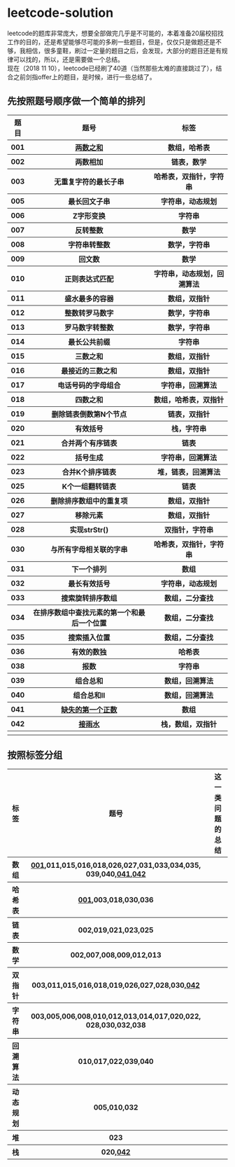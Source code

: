 # leetcode-solution

leetcode的题库非常庞大，想要全部做完几乎是不可能的，本着准备20届校招找工作的目的，还是希望能够尽可能的多刷一些题目，但是，仅仅只是做题还是不够，我相信，很多童鞋，刷过一定量的题目之后，会发现，大部分的题目还是有规律可以找的，所以，还是需要做一个总结。
​	
现在（2018 11 10），leetcode已经刷了40道（当然那些太难的直接跳过了），结合之前剑指offer上的题目，是时候，进行一些总结了。

## 先按照题号顺序做一个简单的排列

<table>
    <tr>
        <th>题目</th>
        <th> 题号</th>
        <th>标签</th>
    </tr>
    <tr>
        <th>001</th>
		<th><a href="note\_001\001.md">两数之和</a></th>
        <th>数组，哈希表</th>
    </tr>
    <tr>
        <th>002</th>
        <th>两数相加</th>
        <th>链表，数学</th>
    </tr>
    <tr>
        <th>003</th>
        <th>无重复字符的最长子串</th>
        <th>哈希表，双指针，字符串</th>
    </tr>
    <tr>
        <th>005</th>
        <th>最长回文子串</th>
        <th>字符串，动态规划</th>
    </tr>
    <tr>
        <th>006</th>
        <th>Z字形变换</th>
        <th>字符串</th>
    </tr>
    <tr>
        <th>007</th>
        <th>反转整数</th>
        <th>数学</th>
    </tr>
    <tr>
        <th>008</th>
        <th>字符串转整数</th>
        <th>数学，字符串</th>
    </tr>
    <tr>
        <th>009</th>
        <th>回文数</th>
        <th>数学</th>
    </tr>
    <tr>
        <th>010</th>
        <th>正则表达式匹配</th>
        <th>字符串，动态规划，回溯算法</th>
    </tr>
    <tr>
        <th>011</th>
        <th>盛水最多的容器</th>
        <th>数组，双指针</th>
    </tr>
    <tr>
        <th>012</th>
        <th>整数转罗马数字</th>
        <th>数学，字符串</th>
    </tr>
    <tr>
        <th>013</th>
        <th>罗马数字转整数</th>
        <th>数学，字符串</th>
    </tr>
    <tr>
        <th>014</th>
        <th>最长公共前缀</th>
        <th>字符串</th>
    </tr>
    <tr>
        <th>015</th>
        <th>三数之和</th>
        <th>数组，双指针</th>
    </tr>
    <tr>
        <th>016</th>
        <th>最接近的三数之和</th>
        <th>数组，双指针</th>
    </tr>
    <tr>
        <th>017</th>
        <th>电话号码的字母组合</th>
        <th>字符串，回溯算法</th>
    </tr>
    <tr>
        <th>018</th>
        <th>四数之和</th>
        <th>数组，哈希表，双指针</th>
    </tr>
    <tr>
        <th>019</th>
        <th>删除链表倒数第N个节点</th>
        <th>链表，双指针</th>
    </tr>
    <tr>
        <th>020</th>
        <th>有效括号</th>
        <th>栈，字符串</th>
    </tr>
    <tr>
        <th>021</th>
        <th>合并两个有序链表</th>
        <th>链表</th>
    </tr>
    <tr>
        <th>022</th>
        <th>括号生成</th>
        <th>字符串，回溯算法</th>
    </tr>
    <tr>
        <th>023</th>
        <th>合并K个排序链表</th>
        <th>堆，链表，回溯算法</th>
    </tr>
    <tr>
        <th>025</th>
        <th>K个一组翻转链表</th>
        <th>链表</th>
    </tr>    
    <tr>
        <th>026</th>
        <th>删除排序数组中的重复项</th>
        <th>数组，双指针</th>
    </tr>    
    <tr>
        <th>027</th>
        <th>移除元素</th>
        <th>数组，双指针</th>
    </tr>    
    <tr>
        <th>028</th>
        <th>实现strStr()</th>
        <th>双指针，字符串</th>
    </tr>    
    <tr>
        <th>030</th>
        <th>与所有字母相关联的字串</th>
        <th>哈希表，双指针，字符串</th>
    </tr>    
    <tr>
        <th>031</th>
        <th>下一个排列</th>
        <th>数组</th>
    </tr>   
    <tr>
        <th>032</th>
        <th>最长有效括号</th>
        <th>字符串，动态规划</th>
    </tr>    
    <tr>
        <th>033</th>
        <th>搜索旋转排序数组</th>
        <th>数组，二分查找</th>
    </tr>    
    <tr>
        <th>034</th>
        <th>在排序数组中查找元素的第一个和最后一个位置</th>
        <th>数组，二分查找</th>
    </tr>    
    <tr>
        <th>035</th>
        <th>搜索插入位置</th>
        <th>数组，二分查找</th>
    </tr>    
    <tr>
        <th>036</th>
        <th>有效的数独</th>
        <th>哈希表</th>
    </tr>    
    <tr>
        <th>038</th>
        <th>报数</th>
        <th>字符串</th>
    </tr>    
    <tr>
        <th>039</th>
        <th>组合总和</th>
        <th>数组，回溯算法</th>
    </tr>    
    <tr>
        <th>040</th>
        <th>组合总和II</th>
        <th>数组，回溯算法</th>
    </tr>    
    <tr>
        <th>041</th>
        <th><a href="note\_041\041.md">缺失的第一个正数</a></th>
        <th>数组</th>
    </tr>
    <tr>
        <th>042</th>
        <th><a href="note\_042\042.md">接雨水</th>
        <th>栈，数组，双指针</th>
    </tr>
    <tr>
        <th></th>
        <th></th>
        <th></th>
    </tr>
</table>



## 按照标签分组

<table>
    <tr>
        <th>标签</th>
        <th>题号</th>
        <th>这一类问题的总结</th>
    </tr>    
    <tr>
        <th>数组</th>
        <th><a href="note\_001\001.md">001</a>,011,015,016,018,026,027,031,033,034,035,
            039,040,<a href="note\_041\041.md">041</a>,<a href="note\_042\042.md"/>042</a></th>
        <th></th>
    </tr>
    <tr>
        <th>哈希表</th>
        <th><a href="note\_001\001.md">001</a>,003,018,030,036</th>
        <th></th>
    </tr>
    <tr>
        <th>链表</th>
        <th>002,019,021,023,025</th>
        <th></th>
    </tr>
    <tr>
        <th>数学</th>
        <th>002,007,008,009,012,013</th>
        <th></th>
    </tr>
    <tr>
        <th>双指针</th>
        <th>003,011,015,016,018,019,026,027,028,030,<a href="note\_042\042.md"/>042</a></th>
        <th></th>
    </tr>
    <tr>
        <th>字符串</th>
        <th>003,005,006,008,010,012,013,014,017,020,022,
            028,030,032,038</th>
        <th></th>
    </tr>
    <tr>
        <th>回溯算法</th>
        <th>010,017,022,039,040</th>
        <th></th>
    </tr>
    <tr>
        <th>动态规划</th>
        <th>005,010,032</th>
        <th></th>
    </tr>
    <tr>
        <th>堆</th>
        <th>023</th>
        <th></th>
    </tr>
    <tr>
        <th>栈</th>
        <th>020,<a href="note\_042\042.md"/>042</a></th>
        <th></th>
    </tr>
</table>




